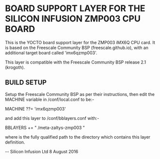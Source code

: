 # BOARD SUPPORT LAYER FOR THE SILICON INFUSION ZMP003 CPU BOARD

This is the YOCTO board support layer for the ZMP003 iMX6Q CPU card.
It is based on the Freescale Community BSP (freescale.github.io), with
an additional target board called 'imx6qzmp003'.

This layer is compatible with the Freescale Community BSP release 2.1
(krogoth).


## BUILD SETUP

Setup the Freescale Community BSP as per their instructions, then edit
the MACHINE variable in <build-dir>/conf/local.conf to be:-

  MACHINE ??= 'imx6qzmp003'

and add this layer to <build-dir>/conf/bblayers.conf with:-

  BBLAYERS += " <layer-dir>/meta-zaltys-zmp003 "

where <layer-dir> is the fully qualified path to the directory which
contains this layer definition.


--
Silicon Infusion Ltd
8 August 2016
